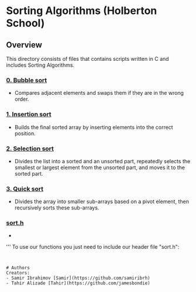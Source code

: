# Sorting Algorithms (Holberton School)

## Overview
This directory consists of files that contains scripts written in C and includes Sorting Algorithms.
### [0. Bubble sort](./0-bubble_sort.c)
* Compares adjacent elements and swaps them if they are in the wrong order.



### [1. Insertion sort](./1-insertion_sort_list.c)
* Builds the final sorted array by inserting elements into the correct position.



### [2. Selection sort](./2-selection_sort.c)
* Divides the list into a sorted and an unsorted part, repeatedly selects the smallest or largest element from the unsorted part, and moves it to the sorted part.



### [3. Quick sort](./3-quick_sort.c)
* Divides the array into smaller sub-arrays based on a pivot element, then recursively sorts these sub-arrays.


### [sort.h](./sort.h)
* 
'''
To use our functions you just need to include our header file "sort.h":
```


# Authors
Creators:
- Samir Ibrahimov [Samir](https://github.com/samiribrh)
- Tahir Alizade [Tahir](https://github.com/jamesbondie)
